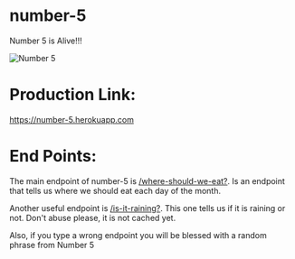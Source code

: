 # number-5

Number 5 is Alive!!!

![Number 5](https://i.pinimg.com/474x/85/ab/0b/85ab0b94a4cc7ab50f69c33ce0b836a5--number--tv-movie.jpg)

# Production Link:

https://number-5.herokuapp.com

# End Points:

The main endpoint of number-5 is [/where-should-we-eat?](https://number-5.herokuapp.com/where-should-we-eat?). Is an endpoint that tells us where we should eat each day of the month.

Another useful endpoint is [/is-it-raining?](https://number-5.herokuapp.com/is-it-raining?). This one tells us if it is raining or not. Don't abuse please, it is not cached yet.

Also, if you type a wrong endpoint you will be blessed with a random phrase from Number 5
